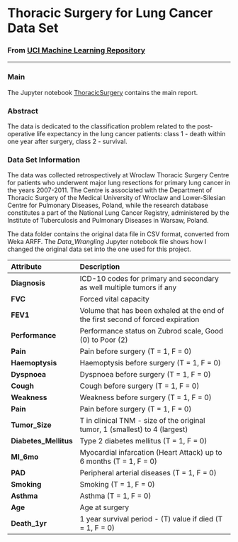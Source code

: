 # Thoracic Surgery for Lung Cancer Data Set
### From [UCI Machine Learning Repository](https://archive.ics.uci.edu/ml/datasets/Thoracic+Surgery+Data "UCI ML Repository: Thoracic Surgery Data Set")
---

### Main

The Jupyter notebook [ThoracicSurgery](https://github.com/sychi77/CapstoneProject1/blob/master/ThoracicSurgery.ipynb "ThoracicSurgery Jupyter Notebook") contains the main report.

### Abstract

The data is dedicated to the classification problem related to the post-operative life expectancy in the lung cancer patients: class 1 - death within one year after surgery, class 2 - survival.


### Data Set Information

The data was collected retrospectively at Wroclaw Thoracic Surgery Centre for patients who underwent major lung resections for primary lung cancer in the years 2007-2011. The Centre is associated with the Department of Thoracic Surgery of the Medical University of Wroclaw and Lower-Silesian Centre for Pulmonary Diseases, Poland, while the research database constitutes a part of the National Lung Cancer Registry, administered by the Institute of Tuberculosis and Pulmonary Diseases in Warsaw, Poland.

The data folder contains the original data file in CSV format, converted from Weka ARFF. 
The *Data_Wrangling* Jupyter notebook file shows how I changed the original data set into the one used for this project.



|   Attribute  |  Description  |
|:--------------|:--------------|
|   **Diagnosis**  | ICD-10 codes for primary and secondary as well multiple tumors if any |
|   **FVC**  | Forced vital capacity |
|   **FEV1**  | Volume that has been exhaled at the end of the first second of forced expiration |
|   **Performance**  | Performance status on Zubrod scale, Good (0) to Poor (2) |
|   **Pain**  | Pain before surgery (T = 1, F = 0)  |
|   **Haemoptysis**  | Haemoptysis before surgery (T = 1, F = 0) |
|   **Dyspnoea**  | Dyspnoea before surgery (T = 1, F = 0)  |
|   **Cough**  | Cough before surgery (T = 1, F = 0)   |
|   **Weakness**  | Weakness before surgery (T = 1, F = 0)  |
|   **Pain**  | Pain before surgery (T = 1, F = 0)  |
|   **Tumor_Size**  |  T in clinical TNM - size of the original tumor, 1 (smallest) to 4 (largest) |
|   **Diabetes_Mellitus**  | Type 2 diabetes mellitus (T = 1, F = 0)   |
|   **MI_6mo**  | Myocardial infarcation (Heart Attack) up to 6 months (T = 1, F = 0)   |
|   **PAD**  | Peripheral arterial diseases (T = 1, F = 0)   |
|   **Smoking**  | Smoking (T = 1, F = 0)   |
|   **Asthma**  | Asthma (T = 1, F = 0)   |
|   **Age**  | Age at surgery   |
|   **Death_1yr**  | 1 year survival period - (T) value if died (T = 1, F = 0)    |



